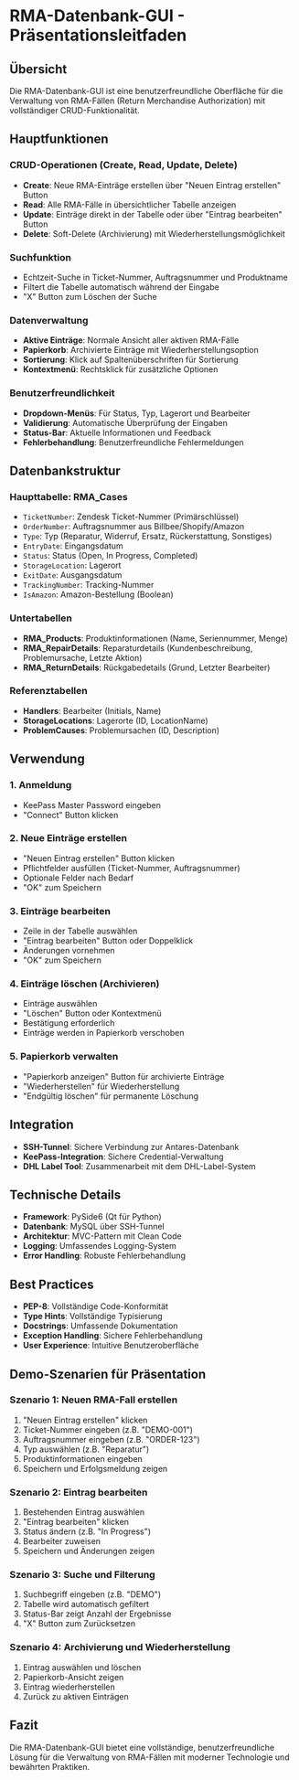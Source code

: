 # RMA-Datenbank-GUI - Präsentationsleitfaden

##  Übersicht
Die RMA-Datenbank-GUI ist eine benutzerfreundliche Oberfläche für die Verwaltung von RMA-Fällen (Return Merchandise Authorization) mit vollständiger CRUD-Funktionalität.

##  Hauptfunktionen

###  CRUD-Operationen (Create, Read, Update, Delete)
- **Create**: Neue RMA-Einträge erstellen über "Neuen Eintrag erstellen" Button
- **Read**: Alle RMA-Fälle in übersichtlicher Tabelle anzeigen
- **Update**: Einträge direkt in der Tabelle oder über "Eintrag bearbeiten" Button
- **Delete**: Soft-Delete (Archivierung) mit Wiederherstellungsmöglichkeit

###  Suchfunktion
- Echtzeit-Suche in Ticket-Nummer, Auftragsnummer und Produktname
- Filtert die Tabelle automatisch während der Eingabe
- "X" Button zum Löschen der Suche

###  Datenverwaltung
- **Aktive Einträge**: Normale Ansicht aller aktiven RMA-Fälle
- **Papierkorb**: Archivierte Einträge mit Wiederherstellungsoption
- **Sortierung**: Klick auf Spaltenüberschriften für Sortierung
- **Kontextmenü**: Rechtsklick für zusätzliche Optionen

###  Benutzerfreundlichkeit
- **Dropdown-Menüs**: Für Status, Typ, Lagerort und Bearbeiter
- **Validierung**: Automatische Überprüfung der Eingaben
- **Status-Bar**: Aktuelle Informationen und Feedback
- **Fehlerbehandlung**: Benutzerfreundliche Fehlermeldungen

##  Datenbankstruktur

### Haupttabelle: RMA_Cases
- `TicketNumber`: Zendesk Ticket-Nummer (Primärschlüssel)
- `OrderNumber`: Auftragsnummer aus Billbee/Shopify/Amazon
- `Type`: Typ (Reparatur, Widerruf, Ersatz, Rückerstattung, Sonstiges)
- `EntryDate`: Eingangsdatum
- `Status`: Status (Open, In Progress, Completed)
- `StorageLocation`: Lagerort
- `ExitDate`: Ausgangsdatum
- `TrackingNumber`: Tracking-Nummer
- `IsAmazon`: Amazon-Bestellung (Boolean)

### Untertabellen
- **RMA_Products**: Produktinformationen (Name, Seriennummer, Menge)
- **RMA_RepairDetails**: Reparaturdetails (Kundenbeschreibung, Problemursache, Letzte Aktion)
- **RMA_ReturnDetails**: Rückgabedetails (Grund, Letzter Bearbeiter)

### Referenztabellen
- **Handlers**: Bearbeiter (Initials, Name)
- **StorageLocations**: Lagerorte (ID, LocationName)
- **ProblemCauses**: Problemursachen (ID, Description)

##  Verwendung

### 1. Anmeldung
- KeePass Master Password eingeben
- "Connect" Button klicken

### 2. Neue Einträge erstellen
- "Neuen Eintrag erstellen" Button klicken
- Pflichtfelder ausfüllen (Ticket-Nummer, Auftragsnummer)
- Optionale Felder nach Bedarf
- "OK" zum Speichern

### 3. Einträge bearbeiten
- Zeile in der Tabelle auswählen
- "Eintrag bearbeiten" Button oder Doppelklick
- Änderungen vornehmen
- "OK" zum Speichern

### 4. Einträge löschen (Archivieren)
- Einträge auswählen
- "Löschen" Button oder Kontextmenü
- Bestätigung erforderlich
- Einträge werden in Papierkorb verschoben

### 5. Papierkorb verwalten
- "Papierkorb anzeigen" Button für archivierte Einträge
- "Wiederherstellen" für Wiederherstellung
- "Endgültig löschen" für permanente Löschung

##  Integration
- **SSH-Tunnel**: Sichere Verbindung zur Antares-Datenbank
- **KeePass-Integration**: Sichere Credential-Verwaltung
- **DHL Label Tool**: Zusammenarbeit mit dem DHL-Label-System

##  Technische Details
- **Framework**: PySide6 (Qt für Python)
- **Datenbank**: MySQL über SSH-Tunnel
- **Architektur**: MVC-Pattern mit Clean Code
- **Logging**: Umfassendes Logging-System
- **Error Handling**: Robuste Fehlerbehandlung

##  Best Practices
- **PEP-8**: Vollständige Code-Konformität
- **Type Hints**: Vollständige Typisierung
- **Docstrings**: Umfassende Dokumentation
- **Exception Handling**: Sichere Fehlerbehandlung
- **User Experience**: Intuitive Benutzeroberfläche

##  Demo-Szenarien für Präsentation

### Szenario 1: Neuen RMA-Fall erstellen
1. "Neuen Eintrag erstellen" klicken
2. Ticket-Nummer eingeben (z.B. "DEMO-001")
3. Auftragsnummer eingeben (z.B. "ORDER-123")
4. Typ auswählen (z.B. "Reparatur")
5. Produktinformationen eingeben
6. Speichern und Erfolgsmeldung zeigen

### Szenario 2: Eintrag bearbeiten
1. Bestehenden Eintrag auswählen
2. "Eintrag bearbeiten" klicken
3. Status ändern (z.B. "In Progress")
4. Bearbeiter zuweisen
5. Speichern und Änderungen zeigen

### Szenario 3: Suche und Filterung
1. Suchbegriff eingeben (z.B. "DEMO")
2. Tabelle wird automatisch gefiltert
3. Status-Bar zeigt Anzahl der Ergebnisse
4. "X" Button zum Zurücksetzen

### Szenario 4: Archivierung und Wiederherstellung
1. Eintrag auswählen und löschen
2. Papierkorb-Ansicht zeigen
3. Eintrag wiederherstellen
4. Zurück zu aktiven Einträgen

##  Fazit
Die RMA-Datenbank-GUI bietet eine vollständige, benutzerfreundliche Lösung für die Verwaltung von RMA-Fällen mit moderner Technologie und bewährten Praktiken. 